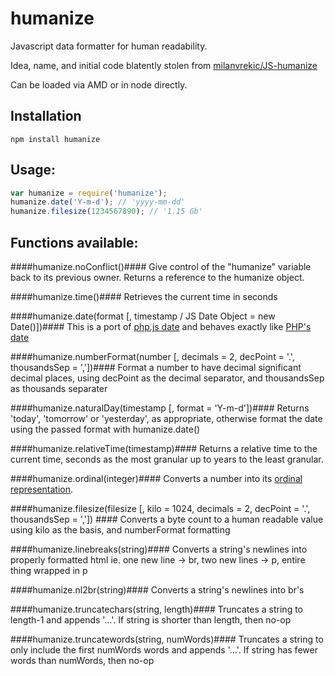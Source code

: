 # humanize #

Javascript data formatter for human readability.

Idea, name, and initial code blatently stolen from [milanvrekic/JS-humanize](http://github.com/milanvrekic/JS-humanize)

Can be loaded via AMD or in node directly.

## Installation ##

    npm install humanize

## Usage: ##
```javascript
var humanize = require('humanize');
humanize.date('Y-m-d'); // 'yyyy-mm-dd'
humanize.filesize(1234567890); // '1.15 Gb'
```

## Functions available: ##

####humanize.noConflict()####
Give control of the "humanize" variable back to its previous owner. Returns a reference to the humanize object.

####humanize.time()####
Retrieves the current time in seconds

####humanize.date(format [, timestamp / JS Date Object = new Date()])####
This is a port of [php.js date](http://phpjs.org/functions/date:380) and behaves exactly like [PHP's date](http://php.net/manual/en/function.date.php)

####humanize.numberFormat(number [, decimals = 2, decPoint = '.', thousandsSep = ','])####
Format a number to have decimal significant decimal places, using decPoint as the decimal separator, and thousandsSep as thousands separater

####humanize.naturalDay(timestamp [, format = 'Y-m-d'])####
Returns 'today', 'tomorrow' or 'yesterday', as appropriate, otherwise format the date using the passed format with humanize.date()

####humanize.relativeTime(timestamp)####
Returns a relative time to the current time, seconds as the most granular up to years to the least granular.

####humanize.ordinal(integer)####
Converts a number into its [ordinal representation](http://en.wikipedia.org/wiki/Ordinal_number_\(linguistics\)).

####humanize.filesize(filesize [, kilo = 1024, decimals = 2, decPoint = '.', thousandsSep = ',']) ####
Converts a byte count to a human readable value using kilo as the basis, and numberFormat formatting

####humanize.linebreaks(string)####
Converts a string's newlines into properly formatted html ie. one new line -> br, two new lines -> p, entire thing wrapped in p

####humanize.nl2br(string)####
Converts a string's newlines into br's

####humanize.truncatechars(string, length)####
Truncates a string to length-1 and appends '…'. If string is shorter than length, then no-op

####humanize.truncatewords(string, numWords)####
Truncates a string to only include the first numWords words and appends '…'. If string has fewer words than numWords, then no-op
